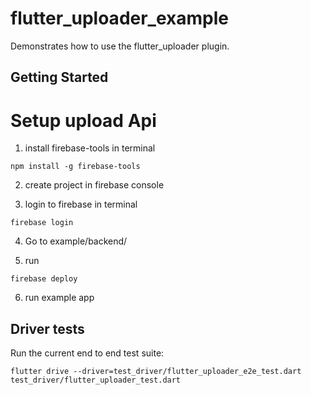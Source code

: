 # flutter_uploader_example

Demonstrates how to use the flutter_uploader plugin.

## Getting Started

# Setup upload Api

1. install firebase-tools in terminal

```console
npm install -g firebase-tools
```

2. create project in firebase console

3. login to firebase in terminal

```console
firebase login
```

4. Go to example/backend/

5. run

```console
firebase deploy
```

6. run example app

## Driver tests

Run the current end to end test suite:

```
flutter drive --driver=test_driver/flutter_uploader_e2e_test.dart test_driver/flutter_uploader_test.dart
```